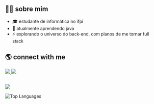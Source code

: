 ## 👨‍💻 sobre mim
- 🎓 estudante de informática no ifpi
- 🔭 atualmente aprendendo java
- ⚡ explorando o universo do back-end, com planos de me tornar full stack

## 🌎 connect with me
<a href="https://www.instagram.com/augustoxcx" target="_blank">
  <img src="https://img.shields.io/badge/-Instagram-%23E4405F?style=for-the-badge&logo=instagram&logoColor=white">
</a>
<a href="mailto:joaoaugustoxcx@gmail.com">
  <img src="https://img.shields.io/badge/-Gmail-%23333?style=for-the-badge&logo=gmail&logoColor=white">
</a>
<br></br>
<p>
  <img src="https://skillicons.dev/icons?i=java,python,mysql,mongodb,git" />
</p>

<p>
  <img src="https://github-readme-stats.vercel.app/api/top-langs/?username=gutoxcx&layout=compact&theme=jolly](https://github-readme-stats.vercel.app/api?username=gutoxcx&show_icons=true&theme=transparent)" alt="Top Languages">
</p>

